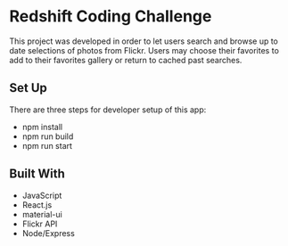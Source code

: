 # Redshift Coding Challenge
This project was developed in order to let users search and browse up to date selections of photos from Flickr. Users may choose their favorites to add to their favorites gallery or return to cached past searches.


## Set Up
There are three steps for developer setup of this app:
- npm install
- npm run build
- npm run start

## Built With
- JavaScript
- React.js
- material-ui
- Flickr API
- Node/Express
